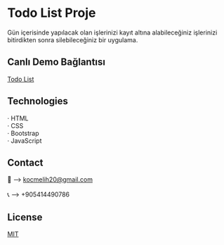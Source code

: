 # Todo List Proje
Gün içerisinde yapılacak olan işlerinizi kayıt altına alabileceğiniz işlerinizi bitirdikten sonra silebileceğiniz bir uygulama.

## Canlı Demo Bağlantısı
<a href="https://melihkocc.github.io/todolist_proje/">Todo List</a>

## Technologies
· HTML<br>
· CSS<br>
· Bootstrap<br>
· JavaScript

## Contact
📧 --> kocmelih20@gmail.com <br><br>
📞 --> +905414490786

## License
[MIT](https://choosealicense.com/licenses/mit/)
